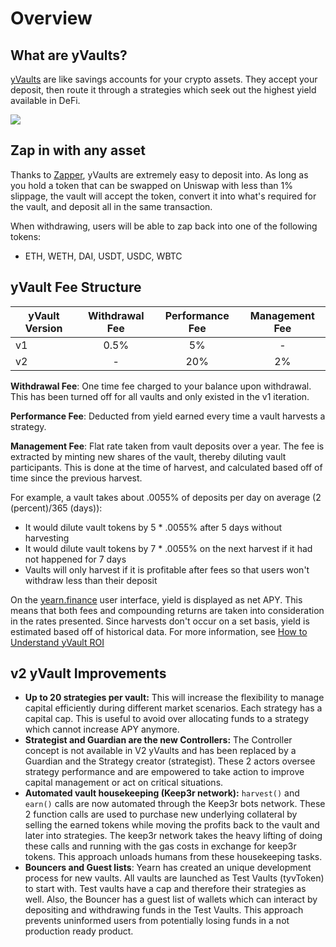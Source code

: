 # Overview

## What are yVaults?

[yVaults](https://yearn.finance/vaults) are like savings accounts for your crypto assets. They accept your deposit, then route it through a strategies which seek out the highest yield available in DeFi. 

![](https://i.imgur.com/yXnJqsn.png)

## Zap in with any asset 

Thanks to [Zapper](https://zapper.fi/), yVaults are extremely easy to deposit into. As long as you hold a token that can be swapped on Uniswap with less than 1% slippage, the vault will accept the token, convert it into what's required for the vault, and deposit all in the same transaction.

When withdrawing, users will be able to zap back into one of the following tokens: 
- ETH, WETH, DAI, USDT, USDC, WBTC

## yVault Fee Structure

|yVault Version|Withdrawal Fee|Performance Fee|Management Fee|
|--------------|:-----------:|:-------------:|:------------:|
|v1|0.5%|5%|-|
|v2|-|20%|2%|

**Withdrawal Fee**: One time fee charged to your balance upon withdrawal. This has been turned off for all vaults and only existed in the v1 iteration.

**Performance Fee**: Deducted from yield earned every time a vault harvests a strategy. 

**Management Fee**: Flat rate taken from vault deposits over a year. The fee is extracted by minting new shares of the vault, thereby diluting vault participants. This is done at the time of harvest, and calculated based off of time since the previous harvest. 

For example, a vault takes about .0055% of deposits per day on average (2 (percent)/365 (days)): 
- It would dilute vault tokens by 5 * .0055% after 5 days without harvesting
- It would dilute vault tokens by 7 * .0055% on the next harvest if it had not happened for 7 days
- Vaults will only harvest if it is profitable after fees so that users won't withdraw less than their deposit

On the [yearn.finance](https://yearn.finance/) user interface, yield is displayed as net APY. This means that both fees and compounding returns are taken into consideration in the rates presented. Since harvests don't occur on a set basis, yield is estimated based off of historical data. For more information, see [How to Understand yVault ROI](https://docs.yearn.finance/resources/guides/how-to-understand-yvault-roi)

## v2 yVault Improvements

- **Up to 20 strategies per vault:** This will increase the flexibility to manage capital efficiently during different market scenarios. Each strategy has a capital cap. This is useful to avoid over allocating funds to a strategy which cannot increase APY anymore.
- **Strategist and Guardian are the new Controllers:** The Controller concept is not available in V2 yVaults and has been replaced by a Guardian and the Strategy creator \(strategist\). These 2 actors oversee strategy performance and are empowered to take action to improve capital management or act on critical situations.
- **Automated vault housekeeping \(Keep3r network\):** `harvest()` and `earn()` calls are now automated through the Keep3r bots network. These 2 function calls are used to purchase new underlying collateral by selling the earned tokens while moving the profits back to the vault and later into strategies. The keep3r network takes the heavy lifting of doing these calls and running with the gas costs in exchange for keep3r tokens. This approach unloads humans from these housekeeping tasks.
- **Bouncers and Guest lists**: Yearn has created an unique development process for new vaults. All vaults are launched as Test Vaults \(tyvToken\) to start with. Test vaults have a cap and therefore their strategies as well. Also, the Bouncer has a guest list of wallets which can interact by depositing and withdrawing funds in the Test Vaults. This approach prevents uninformed users from potentially losing funds in a not production ready product.